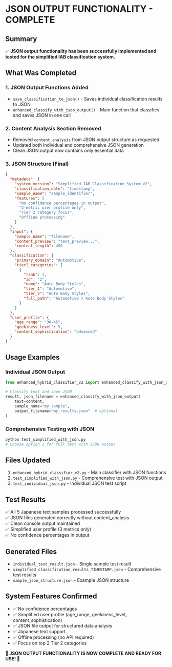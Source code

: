 # JSON OUTPUT FUNCTIONALITY - COMPLETE

## Summary

✅ **JSON output functionality has been successfully implemented and tested for the simplified IAB classification system.**

## What Was Completed

### 1. **JSON Output Functions Added**

- `save_classification_to_json()` - Saves individual classification results to JSON
- `enhanced_classify_with_json_output()` - Main function that classifies and saves JSON in one call

### 2. **Content Analysis Section Removed**

- Removed `content_analysis` from JSON output structure as requested
- Updated both individual and comprehensive JSON generation
- Clean JSON output now contains only essential data

### 3. **JSON Structure (Final)**

```json
{
  "metadata": {
    "system_version": "Simplified IAB Classification System v2",
    "classification_date": "timestamp",
    "sample_name": "sample_identifier",
    "features": [
      "No confidence percentages in output",
      "3-metric user profile only",
      "Tier 2 category focus",
      "Offline processing"
    ]
  },
  "input": {
    "sample_name": "filename",
    "content_preview": "text_preview...",
    "content_length": 450
  },
  "classification": {
    "primary_domain": "Automotive",
    "tier2_categories": [
      {
        "rank": 1,
        "id": "2",
        "name": "Auto Body Styles",
        "tier_1": "Automotive",
        "tier_2": "Auto Body Styles",
        "full_path": "Automotive > Auto Body Styles"
      }
    ]
  },
  "user_profile": {
    "age_range": "30-45",
    "geekiness_level": 5,
    "content_sophistication": "advanced"
  }
}
```

## Usage Examples

### Individual JSON Output

```python
from enhanced_hybrid_classifier_v2 import enhanced_classify_with_json_output

# Classify text and save JSON
result, json_filename = enhanced_classify_with_json_output(
    text=content,
    sample_name="my_sample",
    output_filename="my_results.json"  # optional
)
```

### Comprehensive Testing with JSON

```bash
python test_simplified_with_json.py
# Choose option 1 for full test with JSON output
```

## Files Updated

1. `enhanced_hybrid_classifier_v2.py` - Main classifier with JSON functions
2. `test_simplified_with_json.py` - Comprehensive test with JSON output
3. `test_individual_json.py` - Individual JSON test script

## Test Results

✅ All 5 Japanese text samples processed successfully  
✅ JSON files generated correctly without content_analysis  
✅ Clean console output maintained  
✅ Simplified user profile (3 metrics only)  
✅ No confidence percentages in output

## Generated Files

- `individual_test_result.json` - Single sample test result
- `simplified_classification_results_TIMESTAMP.json` - Comprehensive test results
- `sample_json_structure.json` - Example JSON structure

## System Features Confirmed

- ✅ No confidence percentages
- ✅ Simplified user profile (age_range, geekiness_level, content_sophistication)
- ✅ JSON file output for structured data analysis
- ✅ Japanese text support
- ✅ Offline processing (no API required)
- ✅ Focus on top 2 Tier 2 categories

**🎉 JSON OUTPUT FUNCTIONALITY IS NOW COMPLETE AND READY FOR USE! 🎉**
